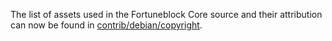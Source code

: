 The list of assets used in the Fortuneblock Core source and their attribution can now be found in [contrib/debian/copyright](../contrib/debian/copyright).
